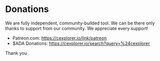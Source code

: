 # Donations

We are fully independent, community-builded tool. We can be there only thanks to support from our community. We appreciate every support!

- Patreon.com: https://cexplorer.io/link/patreon
- $ADA Donations: https://cexplorer.io/search?query=%24cexplorer

Thank you

